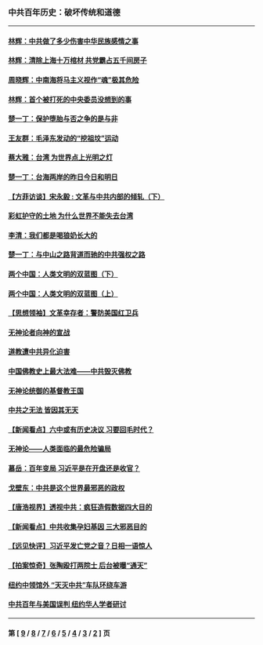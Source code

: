 ### 中共百年历史：破坏传统和道德
---
#### [林辉：中共做了多少伤害中华民族感情之事](../../pages/nf1176114/n14070968.md?10170430) 
#### [林辉：清除上海十万棺材 共党霸占五千间房子](../../pages/nf1176114/n14033735.md?10170430) 
#### [周晓辉：中南海将马主义视作“魂”极其危险](../../pages/nf1176114/n14026892.md?10170430) 
#### [林辉：首个被打死的中央委员没想到的事](../../pages/nf1176114/n13987400.md?10170430) 
#### [楚一丁：保护堕胎与否之争的是与非](../../pages/nf1176114/n13815642.md?10170430) 
#### [王友群：毛泽东发动的“挖祖坟”运动](../../pages/nf1176114/n13723639.md?10170430) 
#### [蔡大雅：台湾 为世界点上光明之灯](../../pages/nf1176114/n13531530.md?10170430) 
#### [楚一丁：台海两岸的昨日今日和明日](../../pages/nf1176114/n13531468.md?10170430) 
#### [【方菲访谈】宋永毅 : 文革与中共内部的倾轧（下）](../../pages/nf1176114/n13486836.md?10170430) 
#### [彩虹护守的土地 为什么世界不能失去台湾](../../pages/nf1176114/n13476849.md?10170430) 
#### [李清：我们都是喝狼奶长大的](../../pages/nf1176114/n13471478.md?10170430) 
#### [楚一丁：与中山之路背道而驰的中共强权之路](../../pages/nf1176114/n13437270.md?10170430) 
#### [两个中国：人类文明的双蓝图（下）](../../pages/nf1176114/n13423132.md?10170430) 
#### [两个中国：人类文明的双蓝图（上）](../../pages/nf1176114/n13422687.md?10170430) 
#### [【思想领袖】文革幸存者：警防美国红卫兵](../../pages/nf1176114/n13339289.md?10170430) 
#### [无神论者向神的宣战](../../pages/nf1176114/n13281535.md?10170430) 
#### [道教遭中共异化迫害](../../pages/nf1176114/n13281463.md?10170430) 
#### [中国佛教史上最大法难——中共毁灭佛教](../../pages/nf1176114/n13281397.md?10170430) 
#### [无神论统御的基督教王国](../../pages/nf1176114/n13281280.md?10170430) 
#### [中共之无法 皆因其无天](../../pages/nf1176114/n13281088.md?10170430) 
#### [【新闻看点】六中或有历史决议 习要回毛时代？](../../pages/nf1176114/n13222895.md?10170430) 
#### [无神论——人类面临的最危险骗局](../../pages/nf1176114/n13196137.md?10170430) 
#### [慕岳：百年变局 习近平是在开盘还是收官？](../../pages/nf1176114/n13206516.md?10170430) 
#### [戈壁东：中共是这个世界最邪恶的政权](../../pages/nf1176114/n13085641.md?10170430) 
#### [【唐浩视界】透视中共：疯狂造假数据四大目的](../../pages/nf1176114/n13080590.md?10170430) 
#### [【新闻看点】中共收集孕妇基因 三大邪恶目的](../../pages/nf1176114/n13077182.md?10170430) 
#### [【远见快评】习近平发亡党之音？日相一语惊人](../../pages/nf1176114/n13074809.md?10170430) 
#### [【拍案惊奇】张陶殴打两院士 后台被曝“通天”](../../pages/nf1176114/n13070496.md?10170430) 
#### [纽约中领馆外 “天灭中共”车队环绕车游](../../pages/nf1176114/n13070693.md?10170430) 
#### [中共百年与美国误判 纽约华人学者研讨](../../pages/nf1176114/n13067969.md?10170430) 

---
#### 第 [ [9](./9.md?10170430) / [8](./8.md?10170430) / [7](./7.md?10170430) / [6](./6.md?10170430) / [5](./5.md?10170430) / [4](./4.md?10170430) / [3](./3.md?10170430) / [2](./2.md?10170430) ] 页
